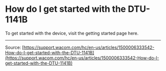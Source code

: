 # How do I get started with the DTU-1141B

To get started with the device, visit the getting started page here.

---
Source: [https://support.wacom.com/hc/en-us/articles/1500006333542-How-do-I-get-started-with-the-DTU-1141B](https://support.wacom.com/hc/en-us/articles/1500006333542-How-do-I-get-started-with-the-DTU-1141B)
